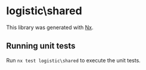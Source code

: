# logistic\shared

This library was generated with [Nx](https://nx.dev).

## Running unit tests

Run `nx test logistic\shared` to execute the unit tests.
